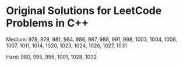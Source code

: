 # Original Solutions for LeetCode Problems in C++

Medium: 978, 979, 981, 984, 986, 987, 988, 991, 998, 1003, 1004, 1006, 1007, 1011, 1014, 1020, 1023, 1024, 1026, 1027, 1031

Hard: 980, 995, 996, 1001, 1028, 1032
